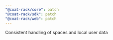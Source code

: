 ```yaml
---
"@coat-rack/core": patch
"@coat-rack/sdk": patch
"@coat-rack/web": patch
---
```


Consistent handling of spaces and local user data

